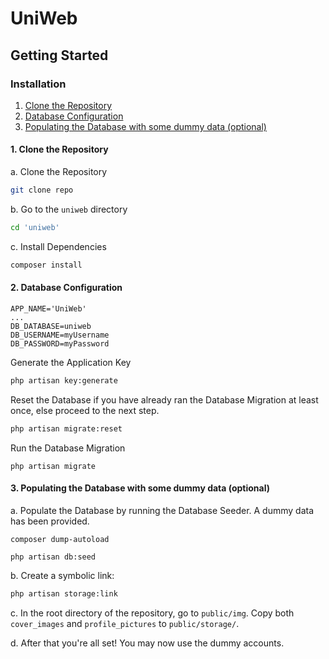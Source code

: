# UniWeb

## Getting Started

### Installation

1. [Clone the Repository](#clone-repo)
2. [Database Configuration](#database)
3. [Populating the Database with some dummy data (optional)](#seeder)

#### 1. Clone the Repository

a. Clone the Repository

```bash
git clone repo
```

b. Go to the `uniweb` directory

```bash
cd 'uniweb'
```

c. Install Dependencies

```bash
composer install
```

#### 2. Database Configuration

```
APP_NAME='UniWeb'
...
DB_DATABASE=uniweb
DB_USERNAME=myUsername
DB_PASSWORD=myPassword
```

Generate the Application Key

```bash
php artisan key:generate
```

Reset the Database if you have already ran the Database Migration at least once, else proceed to the next step.

```bash
php artisan migrate:reset
```

Run the Database Migration

```
php artisan migrate
```

#### 3. Populating the Database with some dummy data (optional)

a. Populate the Database by running the Database Seeder. A dummy data has been provided.

```
composer dump-autoload
```

```
php artisan db:seed
```

b. Create a symbolic link:

```bash
php artisan storage:link
```

c. In the root directory of the repository, go to `public/img`. Copy both `cover_images` and `profile_pictures` to `public/storage/`.

d. After that you're all set! You may now use the dummy accounts.
